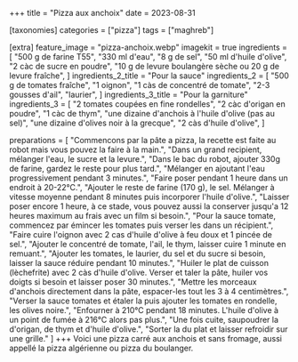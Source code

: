 +++
title = "Pizza aux anchoix"
date = 2023-08-31

[taxonomies]
categories = ["pizza"]
tags = ["maghreb"]

[extra]
feature_image = "pizza-anchoix.webp"
imagekit = true
ingredients = [
  "500 g de farine T55",
  "330 ml d'eau",
  "8 g de sel",
  "50 ml d'huile d'olive",
  "2 càc de sucre en poudre",
  "10 g de levure boulangère sèche ou 20 g de levure fraîche",
]
ingredients_2_title = "Pour la sauce"
ingredients_2 = [
  "500 g de tomates fraîche",
  "1 oignon",
  "1 càs de concentré de tomate",
  "2-3 gousses d'ail",
  "laurier",
]
ingredients_3_title = "Pour la garniture"
ingredients_3 = [
  "2 tomates coupées en fine rondelles",
  "2 càc d'origan en poudre",
  "1 càc de thym",
  "une dizaine d'anchois à l'huile d'olive (pas au sel)",
  "une dizaine d'olives noir à la grecque",
  "2 càs d'huile d'olive",
]

preparations = [
  "Commencons par la pâte a pizza, la recette est faite au robot mais vous pouvez la faire à la main.",
  "Dans un grand recipient, mélanger l'eau, le sucre et la levure.",
  "Dans le bac du robot, ajouter 330g de farine, gardez le reste pour plus tard.",
  "Mélanger en ajoutant l'eau progressivement pendant 3 minutes.",
  "Faire poser pendant 1 heure dans un endroit à 20-22°C.",
  "Ajouter le reste de farine (170 g), le sel. Mélanger à vitesse moyenne pendant 8 minutes puis incorporer l'huile d'olive.",
  "Laisser poser encore 1 heure, à ce stade, vous pouvez aussi la conserver jusqu'a 12 heures maximum au frais avec un film si besoin.",
  "Pour la sauce tomate, commencez par émincer les tomates puis verser les dans un récipient.",
  "Faire cuire l'oignon avec 2 cas d'huile d'olive à feu doux et 1 pincée de sel.",
  "Ajouter le concentré de tomate, l'ail, le thym, laisser cuire 1 minute en remuant.",
  "Ajouter les tomates, le laurier, du sel et du sucre si besoin, laisser la sauce réduire pendant 10 minutes.",
  "Huiler le plat de cuisson (lèchefrite) avec 2 càs d'huile d'olive. Verser et taler la pâte, huiler vos doigts si besoin et laisser poser 30 minutes.",
  "Mettre les morceaux d'anchois directement dans la pâte, espacer-les tout les 3 à 4 centimètres.",
  "Verser la sauce tomates et étaler la puis ajouter les tomates en rondelle, les olives noire.",
  "Enfourner à 210°C pendant 18 minutes. L'huile d'olive à un point de fumée à 216°C alors pas plus.",
  "Une fois cuite, saupoudrer la d'origan, de thym et d'huile d'olive.",
  "Sorter la du plat et laisser refroidir sur une grille."
]
+++
Voici une pizza carré aux anchois et sans fromage, aussi appellé la pizza algérienne ou pizza du boulanger.
